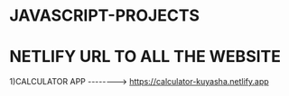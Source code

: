 # JAVASCRIPT-PROJECTS
# NETLIFY URL TO ALL THE WEBSITE


1)CALCULATOR APP --------> https://calculator-kuyasha.netlify.app 

